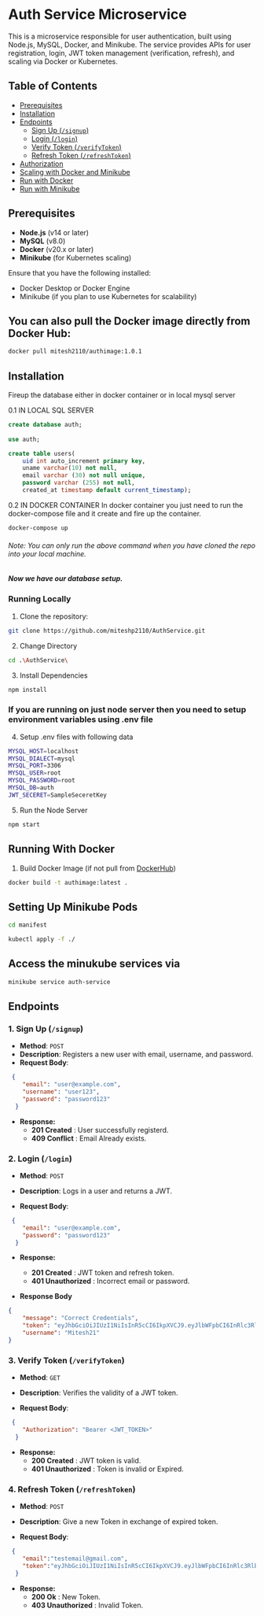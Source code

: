 # Auth Service Microservice

This is a microservice responsible for user authentication, built using Node.js, MySQL, Docker, and Minikube. The service provides APIs for user registration, login, JWT token management (verification, refresh), and scaling via Docker or Kubernetes.

## Table of Contents

- [Prerequisites](#prerequisites)
- [Installation](#installation)
- [Endpoints](#endpoints)
  - [Sign Up (`/signup`)](#sign-up)
  - [Login (`/login`)](#login)
  - [Verify Token (`/verifyToken`)](#verify-token)
  - [Refresh Token (`/refreshToken`)](#refresh-token)
- [Authorization](#authorization)
- [Scaling with Docker and Minikube](#scaling-with-docker-and-minikube)
- [Run with Docker](#run-with-docker)
- [Run with Minikube](#run-with-minikube)

## Prerequisites

- **Node.js** (v14 or later)
- **MySQL** (v8.0)
- **Docker** (v20.x or later)
- **Minikube** (for Kubernetes scaling)

Ensure that you have the following installed:
- Docker Desktop or Docker Engine
- Minikube (if you plan to use Kubernetes for scalability)

## You can also pull the Docker image directly from Docker Hub:  

```bash
docker pull mitesh2110/authimage:1.0.1
```

## Installation

Fireup the database either in docker container or in local mysql server

0.1 IN LOCAL SQL SERVER

```sql
create database auth;
   
use auth;

create table users(
    uid int auto_increment primary key,
    uname varchar(10) not null,
    email varchar (30) not null unique,
    password varchar (255) not null,
    created_at timestamp default current_timestamp);
```

0.2 IN DOCKER CONTAINER
In docker container you just need to run the docker-compose file and it create and fire up the container.

```bash
docker-compose up
```
###### Note: You can only run the above command when you have cloned the repo into your local machine.

##### Now we have our database setup.

### Running Locally

1. Clone the repository:

```bash
git clone https://github.com/miteshp2110/AuthService.git
```
2. Change Directory

```bash
cd .\AuthService\
```

3. Install Dependencies

```bash
npm install
```

### If you are running on just node server then you need to setup environment variables using .env file

4. Setup .env files with following data

```bash
MYSQL_HOST=localhost
MYSQL_DIALECT=mysql
MYSQL_PORT=3306
MYSQL_USER=root
MYSQL_PASSWORD=root
MYSQL_DB=auth
JWT_SECERET=SampleSeceretKey
```

5. Run the Node Server

```bash
npm start
```

## Running With Docker

1. Build Docker Image (if not pull from [DockerHub](#you-can-also-pull-the-docker-image-directly-from-docker-hub))
```bash
docker build -t authimage:latest .
```

## Setting Up Minikube Pods

```bash
cd manifest
```
```bash
kubectl apply -f ./
```
## Access the minukube services via

```bash
minikube service auth-service
```

## Endpoints

### 1. **Sign Up (`/signup`)**

- **Method**: `POST`
- **Description**: Registers a new user with email, username, and password.
- **Request Body**:
```json
 {
    "email": "user@example.com",
    "username": "user123",
    "password": "password123"
  }
```
- **Response:**
    - **201 Created** : User successfully registerd.
    - **409 Conflict** : Email Already exists.


### 2. **Login (`/login`)**

- **Method**: `POST`
- **Description**: Logs in a user and returns a JWT.

- **Request Body**:
```json
 {
    "email": "user@example.com",
    "password": "password123"
  }
```
- **Response:**
    - **201 Created** : JWT token and refresh token.
    - **401 Unauthorized** : Incorrect email or password.


- **Response Body**
```json
{
    "message": "Correct Credentials",
    "token": "eyJhbGciOiJIUzI1NiIsInR5cCI6IkpXVCJ9.eyJlbWFpbCI6InRlc3RlbWFpbEBnbWFpbC5jb20iLCJpYXQiOjE3MjYwNDY2ODEsImV4cCI6MTcyNjEzMzA4MX0.z9PhJrJrm8ASikKANRQbLtaBLIl4a6d_EgaAnohtC_Q",
    "username": "Mitesh21"
}
```


### 3. **Verify Token (`/verifyToken`)**

- **Method**: `GET`
- **Description**: Verifies the validity of a JWT token.

- **Request Body**:
```json
 {
    "Authorization": "Bearer <JWT_TOKEN>"
  }
```
- **Response:**
    - **200 Created** : JWT token is valid.
    - **401 Unauthorized** : Token is invalid or Expired.



### 4. **Refresh Token (`/refreshToken`)**

- **Method**: `POST`
- **Description**: Give a new Token in exchange of expired token.

- **Request Body**:
```json
 {
    "email":"testemail@gmail.com",
    "token":"eyJhbGciOiJIUzI1NiIsInR5cCI6IkpXVCJ9.eyJlbWFpbCI6InRlc3RlbWFpbEBnbWFpbC5jb20iLCJpYXQiOjE3MjU5OTQxNjksImV4cCI6MTcyNTk5NDIyOX0.Bhv_6re7pRnEKrqbsa4EaCe5dunFvo3ps5mgkNqu5VE"
  }
```
- **Response:**
    - **200 Ok** : New Token.
    - **403 Unauthorized** : Invalid Token.


